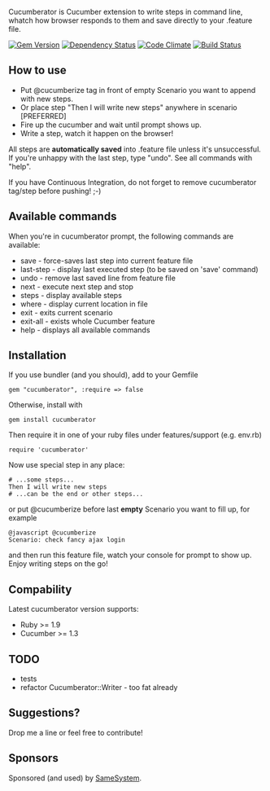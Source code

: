Cucumberator is Cucumber extension to write steps in command line, whatch how browser responds to them and save directly to your .feature file.

[![Gem Version](https://badge.fury.io/rb/cucumberator.png)](http://badge.fury.io/rb/cucumberator)
[![Dependency Status](https://gemnasium.com/vidmantas/cucumberator.png)](https://gemnasium.com/vidmantas/cucumberator)
[![Code Climate](https://codeclimate.com/github/vidmantas/cucumberator.png)](https://codeclimate.com/github/vidmantas/cucumberator)
[![Build Status](https://travis-ci.org/vidmantas/cucumberator.png)](https://travis-ci.org/vidmantas/cucumberator)

## How to use

* Put @cucumberize tag in front of empty Scenario you want to append with new steps.
* Or place step "Then I will write new steps" anywhere in scenario [PREFERRED]
* Fire up the cucumber and wait until prompt shows up.
* Write a step, watch it happen on the browser!

All steps are **automatically saved** into .feature file unless it's unsuccessful. If you're unhappy with the last step, type "undo". See all commands with "help".

If you have Continuous Integration, do not forget to remove cucumberator tag/step before pushing! ;-)

## Available commands

When you're in cucumberator prompt, the following commands are available:

* save      - force-saves last step into current feature file
* last-step - display last executed step (to be saved on 'save' command)
* undo      - remove last saved line from feature file
* next      - execute next step and stop
* steps     - display available steps
* where     - display current location in file
* exit      - exits current scenario
* exit-all  - exists whole Cucumber feature
* help      - displays all available commands

## Installation

If you use bundler (and you should), add to your Gemfile

	gem "cucumberator", :require => false

Otherwise, install with

	gem install cucumberator

Then require it in one of your ruby files under features/support (e.g. env.rb)

	require 'cucumberator'

Now use special step in any place:

	# ...some steps...
	Then I will write new steps
	# ...can be the end or other steps...

or put @cucumberize before last **empty** Scenario you want to fill up, for example

	@javascript @cucumberize
	Scenario: check fancy ajax login

and then run this feature file, watch your console for prompt to show up. Enjoy writing steps on the go!

## Compability

Latest cucumberator version supports:

  * Ruby >= 1.9
  * Cucumber >= 1.3

## TODO

* tests
* refactor Cucumberator::Writer - too fat already

## Suggestions?

Drop me a line or feel free to contribute!

## Sponsors

Sponsored (and used) by [SameSystem](http://www.samesystem.com).
